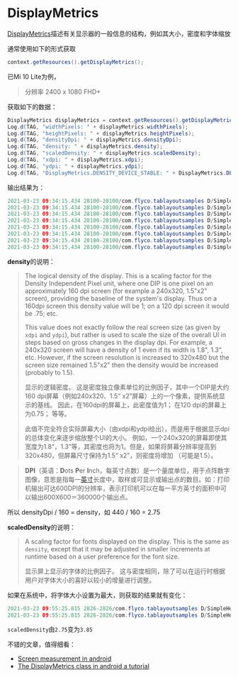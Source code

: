 # DisplayMetrics

[DisplayMetrics](https://developer.android.com/reference/kotlin/android/util/DisplayMetrics)描述有关显示器的一般信息的结构，例如其大小，密度和字体缩放

通常使用如下的形式获取

```java
context.getResources().getDisplayMetrics();
```

已Mi 10 Lite为例，

> 分辨率 2400 x 1080 FHD+

获取如下的数据：

```java
DisplayMetrics displayMetrics = context.getResources().getDisplayMetrics();
Log.d(TAG, "widthPixels: " + displayMetrics.widthPixels);
Log.d(TAG, "heightPixels: " + displayMetrics.heightPixels);
Log.d(TAG, "densityDpi: " + displayMetrics.densityDpi);
Log.d(TAG, "density: " + displayMetrics.density);
Log.d(TAG, "scaledDensity: " + displayMetrics.scaledDensity);
Log.d(TAG, "xdpi: " + displayMetrics.xdpi);
Log.d(TAG, "ydpi: " + displayMetrics.ydpi);
Log.d(TAG, "DisplayMetrics.DENSITY_DEVICE_STABLE: " + DisplayMetrics.DENSITY_DEVICE_STABLE);
```

输出结果为：

```java
2021-03-23 09:34:15.434 28100-28100/com.flyco.tablayoutsamples D/SimpleHomeAdapter: widthPixels: 1080
2021-03-23 09:34:15.434 28100-28100/com.flyco.tablayoutsamples D/SimpleHomeAdapter: heightPixels: 2201
2021-03-23 09:34:15.434 28100-28100/com.flyco.tablayoutsamples D/SimpleHomeAdapter: densityDpi: 440
2021-03-23 09:34:15.434 28100-28100/com.flyco.tablayoutsamples D/SimpleHomeAdapter: density: 2.75
2021-03-23 09:34:15.434 28100-28100/com.flyco.tablayoutsamples D/SimpleHomeAdapter: scaledDensity: 2.75
2021-03-23 09:34:15.434 28100-28100/com.flyco.tablayoutsamples D/SimpleHomeAdapter: xdpi: 400.467
2021-03-23 09:34:15.434 28100-28100/com.flyco.tablayoutsamples D/SimpleHomeAdapter: ydpi: 400.525
2021-03-23 09:34:15.434 28100-28100/com.flyco.tablayoutsamples D/SimpleHomeAdapter: DisplayMetrics.DENSITY_DEVICE_STABLE: 440
```

**density**的说明：

> The logical density of the display. This is a scaling factor for the Density Independent Pixel unit, where one DIP is one pixel on an approximately 160 dpi screen (for example a 240x320, 1.5"x2" screen), providing the baseline of the system's display. Thus on a 160dpi screen this density value will be 1; on a 120 dpi screen it would be .75; etc.
>
> This value does not exactly follow the real screen size (as given by `xdpi` and `ydpi`), but rather is used to scale the size of the overall UI in steps based on gross changes in the display dpi. For example, a 240x320 screen will have a density of 1 even if its width is 1.8", 1.3", etc. However, if the screen resolution is increased to 320x480 but the screen size remained 1.5"x2" then the density would be increased (probably to 1.5).
>
> 显示的逻辑密度。 这是密度独立像素单位的比例因子，其中一个DIP是大约160 dpi屏幕（例如240x320、1.5“ x2”屏幕）上的一个像素，提供系统显示的基线。 因此，在160dpi的屏幕上，此密度值为1； 在120 dpi的屏幕上为0.75； 等等。
>
> 此值不完全符合实际屏幕大小（由xdpi和ydpi给出），而是用于根据显示dpi的总体变化来逐步缩放整个UI的大小。 例如，一个240x320的屏幕即使其宽度为1.8“，1.3”等，其密度也将为1。但是，如果将屏幕分辨率提高到320x480，但屏幕尺寸保持为1.5“ x2”，则密度将增加 （可能是1.5）。

> **DPI**（英语：**D**ots **P**er **I**nch，每英寸点数）是一个量度单位，用于点阵数字图像，意思是指每一[英寸](https://zh.wikipedia.org/wiki/英吋)长度中，取样或可显示或输出点的数目。如：打印机输出可达600DPI的分辨率，表示打印机可以在每一平方英寸的面积中可以输出600X600＝360000个输出点。

所以 densityDpi / 160 = density，如 440 / 160 = 2.75



**scaledDensity**的说明：

> A scaling factor for fonts displayed on the display. This is the same as `density`, except that it may be adjusted in smaller increments at runtime based on a user preference for the font size.
>
> 显示屏上显示的字体的比例因子。 这与密度相同，除了可以在运行时根据用户对字体大小的喜好以较小的增量进行调整。

如果在系统中，将字体大小设置为最大，则获取的结果就有变化：

```java
2021-03-23 09:55:25.815 2826-2826/com.flyco.tablayoutsamples D/SimpleHomeAdapter: density: 2.75
2021-03-23 09:55:25.815 2826-2826/com.flyco.tablayoutsamples D/SimpleHomeAdapter: scaledDensity: 3.85
```

`scaledDensity`由`2.75`变为`3.85`



不错的文章，值得细看：

+ [Screen measurement in android](https://twiserandom.com/android/screen-measurement-in-android/index.html)
+ [The DisplayMetrics class in android a tutorial](https://twiserandom.com/android/util/the-displaymetrics-class-in-android-a-tutorial/index.html)























